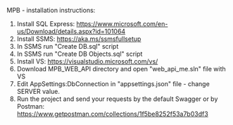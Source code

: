‏MPB - installation instructions:
1. Install SQL Express: https://www.microsoft.com/en-us/Download/details.aspx?id=101064
2. Install SSMS: https://aka.ms/ssmsfullsetup
3. In SSMS run "Create DB.sql" script
4. In SSMS run "Create DB Objects.sql" script
5. Install VS: https://visualstudio.microsoft.com/vs/
6. Download MPB_WEB_API directory and open "web_api_me.sln" file with VS
7. Edit AppSettings:DbConnection in "appsettings.json" file - change SERVER value.
8. Run the project and send your requests by the default Swagger or by Postman: https://www.getpostman.com/collections/1f5be8252f53a7b03df3
